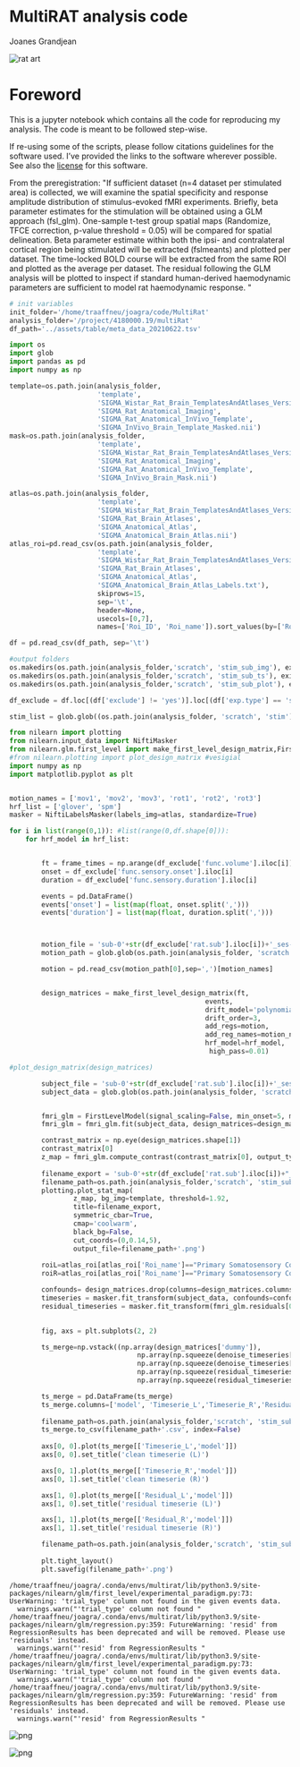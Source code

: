 MultiRAT analysis code
================
Joanes Grandjean

![rat art](../assets/img/rat_art.png)

# Foreword

This is a jupyter notebook which contains all the code for reproducing my
analysis. The code is meant to be followed step-wise. 

If re-using some of the scripts, please follow citations guidelines for
the software used. I’ve provided the links to the software wherever
possible. See also the [license](../LICENSE.md) for this software.

From the preregistration: 
"If sufficient dataset (n=4 dataset per stimulated area) is collected, we will examine the spatial specificity and response amplitude distribution of stimulus-evoked fMRI experiments. Briefly, beta parameter estimates for the stimulation will be obtained using a GLM approach (fsl_glm). One-sample t-test group spatial maps (Randomize, TFCE correction, p-value threshold = 0.05) will be compared for spatial delineation. Beta parameter estimate within both the ipsi- and contralateral cortical region being stimulated will be extracted (fslmeants) and plotted per dataset. The time-locked BOLD course will be extracted from the same ROI and plotted as the average per dataset. The residual following the GLM analysis will be plotted to inspect if  standard human-derived haemodynamic parameters are sufficient to model rat haemodynamic response.  "



```python
# init variables
init_folder='/home/traaffneu/joagra/code/MultiRat'
analysis_folder='/project/4180000.19/multiRat'
df_path='../assets/table/meta_data_20210622.tsv'
```


```python
import os
import glob
import pandas as pd
import numpy as np

template=os.path.join(analysis_folder,
                      'template',
                      'SIGMA_Wistar_Rat_Brain_TemplatesAndAtlases_Version1.1',
                      'SIGMA_Rat_Anatomical_Imaging',
                      'SIGMA_Rat_Anatomical_InVivo_Template',
                      'SIGMA_InVivo_Brain_Template_Masked.nii')
mask=os.path.join(analysis_folder,
                      'template',
                      'SIGMA_Wistar_Rat_Brain_TemplatesAndAtlases_Version1.1',
                      'SIGMA_Rat_Anatomical_Imaging',
                      'SIGMA_Rat_Anatomical_InVivo_Template',
                      'SIGMA_InVivo_Brain_Mask.nii') 

atlas=os.path.join(analysis_folder,
                      'template',
                      'SIGMA_Wistar_Rat_Brain_TemplatesAndAtlases_Version1.1',
                      'SIGMA_Rat_Brain_Atlases',
                      'SIGMA_Anatomical_Atlas',
                      'SIGMA_Anatomical_Brain_Atlas.nii')
atlas_roi=pd.read_csv(os.path.join(analysis_folder,
                      'template',
                      'SIGMA_Wistar_Rat_Brain_TemplatesAndAtlases_Version1.1',
                      'SIGMA_Rat_Brain_Atlases',
                      'SIGMA_Anatomical_Atlas',
                      'SIGMA_Anatomical_Brain_Atlas_Labels.txt'), 
                      skiprows=15, 
                      sep='\t',
                      header=None,
                      usecols=[0,7], 
                      names=['Roi_ID', 'Roi_name']).sort_values(by=['Roi_ID'],ignore_index=True)

df = pd.read_csv(df_path, sep='\t')
```


```python
#output folders
os.makedirs(os.path.join(analysis_folder,'scratch', 'stim_sub_img'), exist_ok=True)
os.makedirs(os.path.join(analysis_folder,'scratch', 'stim_sub_ts'), exist_ok=True)
os.makedirs(os.path.join(analysis_folder,'scratch', 'stim_sub_plot'), exist_ok=True)
```


```python
df_exclude = df.loc[(df['exclude'] != 'yes')].loc[(df['exp.type'] == 'stimulus-evoked')].loc[(df['rat.ds'].isin([2001,2002,2003]))]
```


```python
stim_list = glob.glob((os.path.join(analysis_folder, 'scratch', 'stim'))+'/*')
```


```python
from nilearn import plotting
from nilearn.input_data import NiftiMasker
from nilearn.glm.first_level import make_first_level_design_matrix,FirstLevelModel
#from nilearn.plotting import plot_design_matrix #vesigial
import numpy as np
import matplotlib.pyplot as plt


motion_names = ['mov1', 'mov2', 'mov3', 'rot1', 'rot2', 'rot3']
hrf_list = ['glover', 'spm']
masker = NiftiLabelsMasker(labels_img=atlas, standardize=True)

for i in list(range(0,1)): #list(range(0,df.shape[0])):
    for hrf_model in hrf_list:


        ft = frame_times = np.arange(df_exclude['func.volume'].iloc[i]) * df_exclude['func.TR'].iloc[i]
        onset = df_exclude['func.sensory.onset'].iloc[i]
        duration = df_exclude['func.sensory.duration'].iloc[i]

        events = pd.DataFrame()
        events['onset'] = list(map(float, onset.split(',')))
        events['duration'] = list(map(float, duration.split(',')))



        motion_file = 'sub-0'+str(df_exclude['rat.sub'].iloc[i])+'_ses-'+str(df_exclude['rat.ses'].iloc[i])+'*.csv'
        motion_path = glob.glob(os.path.join(analysis_folder, 'scratch', 'motion','confound',motion_file))

        motion = pd.read_csv(motion_path[0],sep=',')[motion_names]


        design_matrices = make_first_level_design_matrix(ft, 
                                                 events, 
                                                 drift_model='polynomial', 
                                                 drift_order=3,
                                                 add_regs=motion, 
                                                 add_reg_names=motion_names,
                                                 hrf_model=hrf_model,
                                                  high_pass=0.01)

#plot_design_matrix(design_matrices)                               

        subject_file = 'sub-0'+str(df_exclude['rat.sub'].iloc[i])+'_ses-'+str(df_exclude['rat.ses'].iloc[i])+'*.nii.gz'
        subject_data = glob.glob(os.path.join(analysis_folder, 'scratch', 'stim',subject_file))[0]


        fmri_glm = FirstLevelModel(signal_scaling=False, min_onset=5, mask_img=mask, minimize_memory=False)
        fmri_glm = fmri_glm.fit(subject_data, design_matrices=design_matrices)

        contrast_matrix = np.eye(design_matrices.shape[1])
        contrast_matrix[0]
        z_map = fmri_glm.compute_contrast(contrast_matrix[0], output_type='z_score')
        
        filename_export = 'sub-0'+str(df_exclude['rat.sub'].iloc[i])+"_"+hrf_model
        filename_path=os.path.join(analysis_folder,'scratch', 'stim_sub_img',filename_export)
        plotting.plot_stat_map(
                z_map, bg_img=template, threshold=1.92,
                title=filename_export,                      
                symmetric_cbar=True,
                cmap='coolwarm',
                black_bg=False,
                cut_coords=(0,0.14,5),
                output_file=filename_path+'.png')
        
        roiL=atlas_roi[atlas_roi['Roi_name']=="Primary Somatosensory Cortex Forelimb-L"].index                      
        roiR=atlas_roi[atlas_roi['Roi_name']=="Primary Somatosensory Cortex Forelimb-R"].index  

        confounds= design_matrices.drop(columns=design_matrices.columns[0])
        timeseries = masker.fit_transform(subject_data, confounds=confounds)
        residual_timeseries = masker.fit_transform(fmri_glm.residuals[0])

        
        fig, axs = plt.subplots(2, 2)

        ts_merge=np.vstack((np.array(design_matrices['dummy']), 
                                np.array(np.squeeze(denoise_timeseries[:,roiL])),
                                np.array(np.squeeze(denoise_timeseries[:,roiR])),
                                np.array(np.squeeze(residual_timeseries[:,roiL])),
                                np.array(np.squeeze(residual_timeseries[:,roiR])))).transpose()

        ts_merge = pd.DataFrame(ts_merge)
        ts_merge.columns=['model', 'Timeserie_L','Timeserie_R','Residual_L','Residual_R']
        
        filename_path=os.path.join(analysis_folder,'scratch', 'stim_sub_ts',filename_export)
        ts_merge.to_csv(filename_path+'.csv', index=False)
        
        axs[0, 0].plot(ts_merge[['Timeserie_L','model']])
        axs[0, 0].set_title('clean timeserie (L)')

        axs[0, 1].plot(ts_merge[['Timeserie_R','model']])
        axs[0, 1].set_title('clean timeserie (R)')

        axs[1, 0].plot(ts_merge[['Residual_L','model']])
        axs[1, 0].set_title('residual timeserie (L)')

        axs[1, 1].plot(ts_merge[['Residual_R','model']])
        axs[1, 1].set_title('residual timeserie (R)')

        filename_path=os.path.join(analysis_folder,'scratch', 'stim_sub_plot',filename_export)
        
        plt.tight_layout()
        plt.savefig(filename_path+'.png')
```

    /home/traaffneu/joagra/.conda/envs/multirat/lib/python3.9/site-packages/nilearn/glm/first_level/experimental_paradigm.py:73: UserWarning: 'trial_type' column not found in the given events data.
      warnings.warn("'trial_type' column not found "
    /home/traaffneu/joagra/.conda/envs/multirat/lib/python3.9/site-packages/nilearn/glm/regression.py:359: FutureWarning: 'resid' from RegressionResults has been deprecated and will be removed. Please use 'residuals' instead.
      warnings.warn("'resid' from RegressionResults "
    /home/traaffneu/joagra/.conda/envs/multirat/lib/python3.9/site-packages/nilearn/glm/first_level/experimental_paradigm.py:73: UserWarning: 'trial_type' column not found in the given events data.
      warnings.warn("'trial_type' column not found "
    /home/traaffneu/joagra/.conda/envs/multirat/lib/python3.9/site-packages/nilearn/glm/regression.py:359: FutureWarning: 'resid' from RegressionResults has been deprecated and will be removed. Please use 'residuals' instead.
      warnings.warn("'resid' from RegressionResults "



    
![png](proj_analysis_stim_files/proj_analysis_stim_6_1.png)
    



    
![png](proj_analysis_stim_files/proj_analysis_stim_6_2.png)
    

